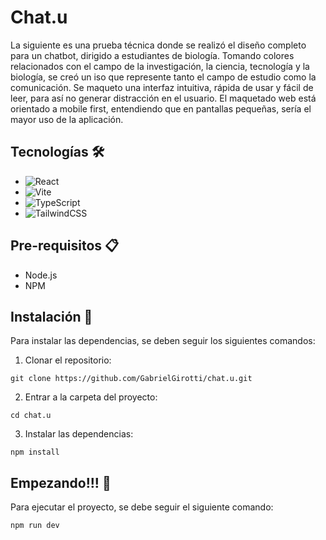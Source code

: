 # Chat.u

La siguiente es una prueba técnica donde se realizó el diseño completo para un chatbot, dirigido a estudiantes de biología.
Tomando colores relacionados con el campo de la investigación, la ciencia, tecnología y la biología, se creó un iso que represente tanto el campo de estudio como la comunicación.
Se maqueto una interfaz intuitiva, rápida de usar y fácil de leer, para así no generar distracción en el usuario.
El maquetado web está orientado a mobile first, entendiendo que en pantallas pequeñas, sería el mayor uso de la aplicación.

## Tecnologías 🛠️

- ![React](https://img.shields.io/badge/react-%2320232a.svg?style=for-the-badge&logo=react&logoColor=%2361DAFB)
- ![Vite](https://img.shields.io/badge/vite-%23646CFF.svg?style=for-the-badge&logo=vite&logoColor=white)
- ![TypeScript](https://img.shields.io/badge/typescript-%23007ACC.svg?style=for-the-badge&logo=typescript&logoColor=white)
- ![TailwindCSS](https://img.shields.io/badge/tailwindcss-%2338B2AC.svg?style=for-the-badge&logo=tailwind-css&logoColor=white)

## Pre-requisitos 📋

- Node.js
- NPM

## Instalación 🔧

Para instalar las dependencias, se deben seguir los siguientes comandos:

1. Clonar el repositorio:

```
git clone https://github.com/GabrielGirotti/chat.u.git
```

2. Entrar a la carpeta del proyecto:

```
cd chat.u
```

3. Instalar las dependencias:

```
npm install
```

## Empezando!!! 🚀

Para ejecutar el proyecto, se debe seguir el siguiente comando:

```
npm run dev
```
